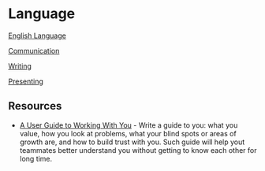 # Language

[English Language](Language%2013fbce02a6ed43e8be55aa06a32561f7/English%20Language%20a82a5a782cdb4170866276b256187c6d.md)

[Communication](Language%2013fbce02a6ed43e8be55aa06a32561f7/Communication%20668d20570fb34f21830a483fb8969c69.md)

[Writing](Language%2013fbce02a6ed43e8be55aa06a32561f7/Writing%20ba41445b261f4ba6bb87c0d71af21cb1.md)

[Presenting](Language%2013fbce02a6ed43e8be55aa06a32561f7/Presenting%205719e87cb2f445a4a8cf8cb10d73ed15.md)

## Resources

- [A User Guide to Working With You](https://lg.substack.com/p/the-looking-glass-a-user-guide-to) - Write a guide to you: what you value, how you look at problems, what your blind spots or areas of growth are, and how to build trust with you. Such guide will help yout teammates better understand you without getting to know each other for long time.
